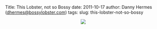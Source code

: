 Title: This Lobster, not so Bossy
date: 2011-10-17
author: Danny Hermes (dhermes@bossylobster.com)
tags:
slug: this-lobster-not-so-bossy

<div class="separator" style="clear: both; text-align: center;">

[![](http://www.bossylobster.com/images/blog/baby_lobster_collegehumor.jpg)](http://www.bossylobster.com/images/blog/baby_lobster_collegehumor.jpg)

</div>

<div class="separator" style="clear: both; text-align: center;">

</div>

<a href="https://profiles.google.com/114760865724135687241" rel="author" style="display: none;">About Bossy Lobster</a>

